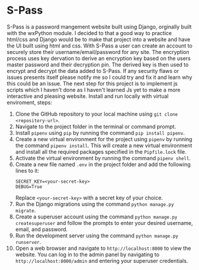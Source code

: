 # S-Pass

S-Pass is a password mangement website built using Django, orginally built with the wxPython module. I decided to that a good way to practice html/css and Django would be to make that project into a website and have the UI built using html and css.
With S-Pass a user can create an account to securely store their username/email/password for any site. The encryption process uses key dervation to derive an encryption key based on the users master password and their decryption pin. The derived key is then used to 
encrypt and decrypt the data added to S-Pass. If any security flaws or issues presents itself please notify me so I could try and fix it and learn why this could be an issue. The next step for this project is to implement js scripts which I haven't done as I haven't learned Js yet to make a more interactive and pleasing website. Install and run locally with virtual enviroment, steps:

1. Clone the GitHub repository to your local machine using `git clone <repository-url>`.
2. Navigate to the project folder in the terminal or command prompt.
3. Install `pipenv` using `pip` by running the command `pip install pipenv`.
4. Create a new virtual environment for the project using `pipenv` by running the command `pipenv install`. This will create a new virtual environment and install all the required packages specified in the `Pipfile.lock` file.
5. Activate the virtual environment by running the command `pipenv shell`.
6. Create a new file named `.env` in the project folder and add the following lines to it:
    ```
    SECRET_KEY=<your-secret-key>
    DEBUG=True
    ```
    Replace `<your-secret-key>` with a secret key of your choice.
7. Run the Django migrations using the command `python manage.py migrate`.
8. Create a superuser account using the command `python manage.py createsuperuser` and follow the prompts to enter your desired username, email, and password.
9. Run the development server using the command `python manage.py runserver`.
10. Open a web browser and navigate to `http://localhost:8000` to view the website. You can log in to the admin panel by navigating to `http://localhost:8000/admin` and entering your superuser credentials.
